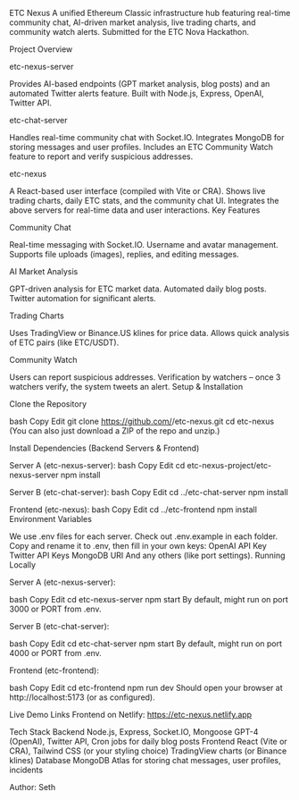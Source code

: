 ETC Nexus
A unified Ethereum Classic infrastructure hub featuring real-time community chat, AI-driven market analysis, live trading charts, and community watch alerts.
Submitted for the ETC Nova Hackathon.

Project Overview

etc-nexus-server

Provides AI-based endpoints (GPT market analysis, blog posts) and an automated Twitter alerts feature.
Built with Node.js, Express, OpenAI, Twitter API.

etc-chat-server

Handles real-time community chat with Socket.IO.
Integrates MongoDB for storing messages and user profiles.
Includes an ETC Community Watch feature to report and verify suspicious addresses.

etc-nexus

A React-based user interface (compiled with Vite or CRA).
Shows live trading charts, daily ETC stats, and the community chat UI.
Integrates the above servers for real-time data and user interactions.
Key Features

Community Chat

Real-time messaging with Socket.IO.
Username and avatar management.
Supports file uploads (images), replies, and editing messages.

AI Market Analysis

GPT-driven analysis for ETC market data.
Automated daily blog posts.
Twitter automation for significant alerts.

Trading Charts

Uses TradingView or Binance.US klines for price data.
Allows quick analysis of ETC pairs (like ETC/USDT).

Community Watch

Users can report suspicious addresses.
Verification by watchers – once 3 watchers verify, the system tweets an alert.
Setup & Installation

Clone the Repository

bash
Copy
Edit
git clone https://github.com/<YourUsername>/etc-nexus.git
cd etc-nexus
(You can also just download a ZIP of the repo and unzip.)

Install Dependencies (Backend Servers & Frontend)

Server A (etc-nexus-server):
bash
Copy
Edit
cd etc-nexus-project/etc-nexus-server
npm install

Server B (etc-chat-server):
bash
Copy
Edit
cd ../etc-chat-server
npm install

Frontend (etc-nexus):
bash
Copy
Edit
cd ../etc-frontend
npm install
Environment Variables

We use .env files for each server. Check out .env.example in each folder. Copy and rename it to .env, then fill in your own keys:
OpenAI API Key
Twitter API Keys
MongoDB URI
And any others (like port settings).
Running Locally

Server A (etc-nexus-server):

bash
Copy
Edit
cd etc-nexus-server
npm start
By default, might run on port 3000 or PORT from .env.

Server B (etc-chat-server):

bash
Copy
Edit
cd etc-chat-server
npm start
By default, might run on port 4000 or PORT from .env.

Frontend (etc-frontend):

bash
Copy
Edit
cd etc-frontend
npm run dev
Should open your browser at http://localhost:5173 (or as configured).

Live Demo Links
Frontend on Netlify:
https://etc-nexus.netlify.app

Tech Stack
Backend
Node.js, Express, Socket.IO, Mongoose
GPT-4 (OpenAI), Twitter API, Cron jobs for daily blog posts
Frontend
React (Vite or CRA), Tailwind CSS (or your styling choice)
TradingView charts (or Binance klines)
Database
MongoDB Atlas for storing chat messages, user profiles, incidents

Author: Seth
